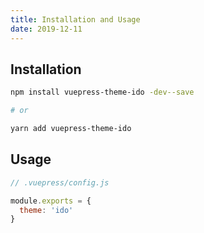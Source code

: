 ```yaml
---
title: Installation and Usage
date: 2019-12-11
---
```


## Installation

```bash
npm install vuepress-theme-ido -dev--save

# or

yarn add vuepress-theme-ido
```

## Usage

```javascript
// .vuepress/config.js

module.exports = {
  theme: 'ido'
}  
```
